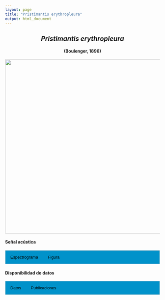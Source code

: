 ```yaml
---
layout: page
title: "Pristimantis erythropleura"
output: html_document
---
```


<style>
/* Simplified CSS for tabs */
.tab {
  overflow: hidden;
  border: 1px solid #ccc;
  background-color: #0092ca;
}
.tab button {
  background-color: inherit;
  float: left;
  border: none;
  cursor: pointer;
  padding: 14px 16px;
  transition: background-color 0.3s;
}
.tab button:hover {
  background-color: #ddd;
}
.tab button.active {
  background-color: #ccc;
}
.tabcontent {
  display: none;
  padding: 6px 12px;
  border: 1px solid #ccc;
  border-top: none;
}
.audio-container {
  margin-bottom: 10px;
}
body h1 {
  display: none;
}
</style>

<script>
function openTab(evt, tabName) {
  document.querySelectorAll('.tabcontent').forEach(tab => tab.style.display = "none");
  document.querySelectorAll('.tablinks').forEach(link => link.classList.remove('active'));
  document.getElementById(tabName).style.display = "block";
  evt.currentTarget.classList.add('active');
}
</script>

<!-- Species presentation -->
<div style="text-align: center;">
  <h2><i>Pristimantis erythropleura</i></h2>
  <h4>(Boulenger, 1896)</h4>
  <img src="{{ site.baseurl }}/images/especie_Pristimantis_erythropleura.png" style="width:15cm;">
</div>

#### Señal acústica

<!-- Tabs section -->
<div class="tab">
  <button class="tablinks" onclick="openTab(event, 'Espectro')">Espectrograma</button>
  <button class="tablinks" onclick="openTab(event, 'fig')">Figura</button>
</div>

<!-- Seccion Espectrograma -->
<div id="Espectro" class="tabcontent" style="text-align: center;">
  <video width="100%" height="auto" controls>
    <source src="{{ site.baseurl }}/Espectrograms/dyna_Pristimantis_erythropleura.mp4" type="video/mp4">
    Tu navegador no soporta el elemento de video.
  </video>
</div>

<!-- Seccion Figura -->
<div id="fig" class="tabcontent" style="text-align: center;">
  <img src="{{ site.baseurl }}/images/spec_Pristimantis_erythropleura.png" style="width:15cm;">
</div>

#### Disponibilidad de datos

<!-- Tabs section -->
<div class="tab">
  <button class="tablinks" onclick="openTab(event, 'dat')">Datos</button>
  <button class="tablinks" onclick="openTab(event, 'pubs')">Publicaciones</button>
</div>

<!-- Seccion Datos -->
<div id="dat" class="tabcontent">
  <p><strong>Disponible en IAVH-CSA</strong></p>
  <p><a href="https://colecciones.humboldt.org.co/rec/sonidos/IAvH-CSA-18275/IAvH-CSA-18275.wav" target="_blank">IAvH-CSA 18275</a>
  </p>
  <p><a href="https://colecciones.humboldt.org.co/rec/sonidos/IAvH-CSA-18276/IAvH-CSA-18276.wav" target="_blank">IAvH-CSA 18276</a>
  </p>
  <p><strong>Disponible en Figshare</strong></p>
  <p>Duarte-Marín, S. (2024). Pristimantis erythropleura. figshare. Media.  
    <a href="https://doi.org/10.6084/m9.figshare.25321690.v2" target="_blank">https://doi.org/10.6084/m9.figshare.25321690.v2</a>
  </p>
</div>

<!-- Seccion Publicaciones -->
<div id="pubs" class="tabcontent">
  <p><strong>Duarte-Marín, S. and Arango-Ospina.</strong> 2019. The advertisement call of <i>Pristimantis erythropleura</i> (Boulenger, 1896) (Craugastoridae) from a population in the central Andes of Colombia. <i>The Herpetological Bulletin</i> 148: 33–34.  
  <a href="https://doi.org/10.33256/hb148.3334" target="_blank">https://doi.org/10.33256/hb148.3334.</a></p>

</div>

